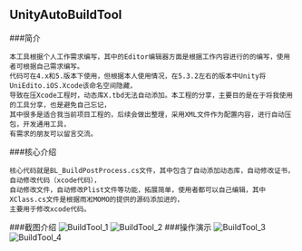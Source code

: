 ## UnityAutoBuildTool
###简介
```
本工具根据个人工作需求编写，其中的Editor编辑器方面是根据工作内容进行的的编写，使用者可根据自己需求编写。
代码可在4.x和5.版本下使用，但根据本人使用情况，在5.3.2左右的版本中Unity将UniEdito.iOS.Xcode该命名空间隐藏，
导致在压Xcode工程时，动态库X.tbd无法自动添加。本工程的分享，主要目的是在于将我使用的工具分享，也是避免自己忘记，
其中很多是适合我当前项目工程的，后续会做出整理，采用XML文件作为配置内容，进行自动压包，开发通用工具，
有需求的朋友可以留言交流。
```

###核心介绍
```
核心代码就是BL_BuildPostProcess.cs文件，其中包含了自动添加动态库，自动修改证书，自动修改代码（xcode代码），
自动修改文件，自动修改Plist文件等功能，拓展简单，使用者都可以自己编辑，其中XClass.cs文件是根据雨凇MOMO的提供的源码添加进的，
主要用于修改xcode代码。
```

###截图介绍
![BuildTool_1](http://oex3qda2c.bkt.clouddn.com/BuildTool_1.png)
![BuildTool_2](http://oex3qda2c.bkt.clouddn.com/BuildTool_2.png)
###操作演示
![BuildTool_3](http://oex3qda2c.bkt.clouddn.com/BuildTool_3.gif)
![BuildTool_4](http://oex3qda2c.bkt.clouddn.com/BuildTool_4.gif)
